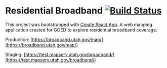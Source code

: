 # Residential Broadband [![Build Status](https://travis-ci.com/agrc/broadband.svg?branch=master)](https://travis-ci.com/agrc/broadband)

This project was bootstrapped with [Create React App](https://github.com/facebook/create-react-app). A web mapping application created for GOED to explore residential broadband coverage.

Production: [https://broadband.utah.gov/map/](https://broadband.utah.gov/map/)

Staging: [https://test.mapserv.utah.gov/broadband/](https://test.mapserv.utah.gov/broadband/)
